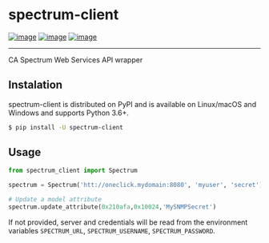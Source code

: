 # spectrum-client

[![image](https://img.shields.io/pypi/v/spectrum-client.svg?style=flat-square)](https://pypi.org/project/spectrum-client)
[![image](https://img.shields.io/pypi/pyversions/spectrum-client.svg?style=flat-square)](https://pypi.org/project/spectrum-client)
[![image](https://img.shields.io/pypi/l/spectrum-client.svg?style=flat-square)](https://pypi.org/project/spectrum-client)

---

CA Spectrum Web Services API wrapper

## Instalation
spectrum-client is distributed on PyPI and is available on Linux/macOS and Windows and supports Python 3.6+.

``` bash
$ pip install -U spectrum-client
```

## Usage

``` python
from spectrum_client import Spectrum

spectrum = Spectrum('htt://oneclick.mydomain:8080', 'myuser', 'secret')

# Update a model attribute
spectrum.update_attribute(0x210afa,0x10024,'MySNMPSecret')
```

If not provided, server and credentials will be read from the environment variables `SPECTRUM_URL`, `SPECTRUM_USERNAME`, `SPECTRUM_PASSWORD`.